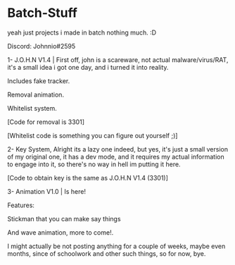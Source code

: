 # Batch-Stuff
yeah just projects i made in batch nothing much.
:D

Discord: Johnnio#2595

1- J.O.H.N V1.4 | First off, john is a scareware, not actual malware/virus/RAT, it's a small idea i got one day, and i turned it into reality.

Includes fake tracker.

Removal animation.

Whitelist system.

[Code for removal is 3301]

[Whitelist code is something you can figure out yourself ;)]


2- Key System, Alright its a lazy one indeed, but yes, it's just a small version of my original one, it has a dev mode, and it requires my
actual information to engage into it, so there's no way in hell im putting it here.

[Code to obtain key is the same as J.O.H.N V1.4 (3301)]




3- Animation V1.0 | Is here!

Features:

Stickman that you can make say things

And wave animation, more to come!.


I might actually be not posting anything for a couple of weeks, maybe even months, since of schoolwork and other such things, so for now, bye.
